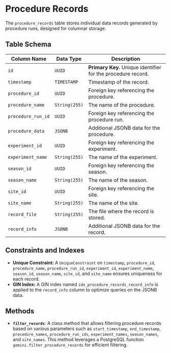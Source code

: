 # Procedure Records

The `procedure_records` table stores individual data records generated by procedure runs, designed for columnar storage.

## Table Schema

| Column Name       | Data Type   | Description                                                                                      |
| ----------------- | ----------- | ------------------------------------------------------------------------------------------------ |
| `id`              | `UUID`      | **Primary Key.** Unique identifier for the procedure record.                                     |
| `timestamp`       | `TIMESTAMP` | Timestamp of the record.                                                                         |
| `procedure_id`    | `UUID`      | Foreign key referencing the procedure.                                                           |
| `procedure_name`  | `String(255)` | The name of the procedure.                                                                       |
| `procedure_run_id`| `UUID`      | Foreign key referencing the procedure run.                                                       |
| `procedure_data`  | `JSONB`     | Additional JSONB data for the procedure.                                                         |
| `experiment_id`   | `UUID`      | Foreign key referencing the experiment.                                                          |
| `experiment_name` | `String(255)` | The name of the experiment.                                                                      |
| `season_id`       | `UUID`      | Foreign key referencing the season.                                                              |
| `season_name`     | `String(255)` | The name of the season.                                                                          |
| `site_id`         | `UUID`      | Foreign key referencing the site.                                                                |
| `site_name`       | `String(255)` | The name of the site.                                                                            |
| `record_file`     | `String(255)` | The file where the record is stored.                                                             |
| `record_info`     | `JSONB`     | Additional JSONB data for the record.                                                            |

## Constraints and Indexes

- **Unique Constraint:** A `UniqueConstraint` on `timestamp`, `procedure_id`, `procedure_name`, `procedure_run_id`, `experiment_id`, `experiment_name`, `season_id`, `season_name`, `site_id`, and `site_name` ensures uniqueness for each record.
- **GIN Index:** A GIN index named `idx_procedure_records_record_info` is applied to the `record_info` column to optimize queries on the JSONB data.

## Methods

- **`filter_records`**: A class method that allows filtering procedure records based on various parameters such as `start_timestamp`, `end_timestamp`, `procedure_names`, `procedure_run_ids`, `experiment_names`, `season_names`, and `site_names`. This method leverages a PostgreSQL function `gemini.filter_procedure_records` for efficient filtering.
